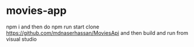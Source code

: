 # movies-app

npm i and then do npm run start
clone https://github.com/mdnaserhassan/MoviesApi and then build and run from visual studio
